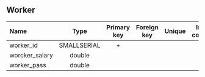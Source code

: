 ## Worker

|Name|Type|Primary key|Foreign key|Unique|Integrity constraints|Null/not null|
|:----|:----:|:-----------:|:-----------:|:------:|:----------------------:|:------:|
|worker_id|SMALLSERIAL|+| | | ||
|worcker_salary|double| | | | 30| not null|
|worker_pass|double| | | |30 | not null|